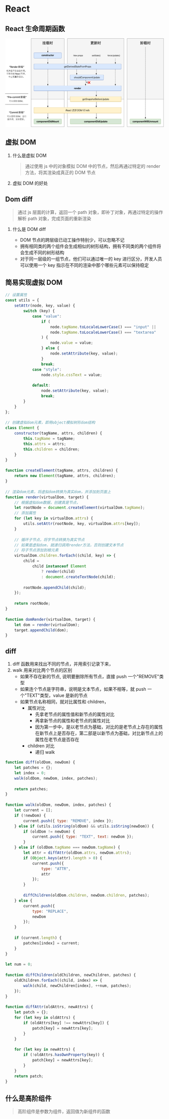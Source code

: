 # React

## React 生命周期函数

![React](../imgs/reactlife.png)

## 虚拟 DOM

1. 什么是虚拟 DOM
    > 通过使用 js 中的对象模拟 DOM 中的节点，然后再通过特定的 render 方法，将其渲染成真正的 DOM 节点
2. 虚拟 DOM 的好处
    >

## Dom diff

> 通过 js 层面的计算，返回一个 path 对象，即补丁对象，再通过特定的操作解析 path 对象，完成页面的重新渲染

1. 什么是 DOM diff

    - DOM 节点的跨层级已动工操作特别少，可以忽略不记
    - 拥有相同类的两个组件会生成相似的树形结构，拥有不同类的两个组件将会生成不同的树形结构
    - 对于同一层级的一组节点，他们可以通过唯一的 key 进行区分，开发人员可以使用一个 key 指示在不同的渲染中那个哪些元素可以保持稳定

## 简易实现虚拟 DOM

```js
// 设置属性
const utils = {
    setAttr(node, key, value) {
        switch (key) {
            case "value":
                if (
                    node.tagName.toLocaleLowerCase() === "input" ||
                    node.tagName.toLocaleLowerCase() === "textarea"
                ) {
                    node.value = value;
                } else {
                    node.setAttribute(key, value);
                }
                break;
            case "style":
                node.style.cssText = value;

            default:
                node.setAttribute(key, value);
                break;
        }
    }
};

// 创建虚拟dom元素，即用object模拟树形dom结构
class Element {
    constructor(tagName, attrs, children) {
        this.tagName = tagName;
        this.attrs = attrs;
        this.children = children;
    }
}

function createElement(tagName, attrs, children) {
    return new Element(tagName, attrs, children);
}

// 渲染dom元素，将虚拟dom转换为真实dom，并添加到页面上
function render(virtualDom, target) {
    // 根据虚拟dom数据，创建真是节点，
    let rootNode = document.createElement(virtualDom.tagName);
    // 添加属性
    for (let key in virtualDom.attrs) {
        utils.setAttr(rootNode, key, virtualDom.attrs[key]);
    }

    // 循环子节点，将字节点转换为真实节点
    // 如果是虚拟dom，就递归调用render方法，否则创建文本节点
    // 将子节点添加到根元素
    virtualDom.children.forEach((child, key) => {
        child =
            child instanceof Element
                ? render(child)
                : document.createTextNode(child);

        rootNode.appendChild(child);
    });

    return rootNode;
}

function domRender(virtualDom, target) {
    let dom = render(virtualDom);
    target.appendChild(dom);
}
```

## diff

1. diff 函数用来找出不同的节点，并用索引记录下来，
2. walk 用来对比两个节点的区别
    - 如果不存在新的节点, 说明要删除所有节点，直接 push 一个"REMOVE"类型
    - 如果连个节点是字符串，说明是文本节点，如果不相等，就 push 一个"TEXT"类型，value 是新的节点
    - 如果节点名称相同，就对比属性和 children，
        - 属性对比
            - 先拿老节点的属性值和新节点的属性对比
            - 再拿新节点的属性和老节点的属性对比
            - 因为第一步中，是以老节点为基础，对比的是老节点上存在的属性在新节点上是否存在，第二部是以新节点为基础，对比新节点上的属性在老节点是否存在
        - children 对比
            - 递归 walk

```js
function diff(oldDom, newDom) {
    let patches = {};
    let index = 0;
    walk(oldDom, newDom, index, patches);

    return patches;
}

function walk(oldDom, newDom, index, patches) {
    let current = [];
    if (!newDom) {
        current.push({ type: "REMOVE", index });
    } else if (utils.isString(oldDom) && utils.isString(newDom)) {
        if (oldDom != newDom) {
            current.push({ type: "TEXT", text: newDom });
        }
    } else if (oldDom.tagName === newDom.tagName) {
        let attr = diffAttr(oldDom.attrs, newDom.attrs);
        if (Object.keys(attr).length > 0) {
            current.push({
                type: "ATTR",
                attr
            });
        }

        diffChildren(oldDom.children, newDom.children, patches);
    } else {
        current.push({
            type: "REPLACE",
            newDom
        });
    }

    if (current.length) {
        patches[index] = current;
    }
}

let num = 0;

function diffChildren(oldChildren, newChildren, patches) {
    oldChildren.forEach((child, index) => {
        walk(child, newChildren[index], ++num, patches);
    });
}

function diffAttr(oldAttrs, newAttrs) {
    let patch = {};
    for (let key in oldAttrs) {
        if (oldAttrs[key] !== newAttrs[key]) {
            patch[key] = newAttrs[key];
        }
    }

    for (let key in newAttrs) {
        if (!oldAttrs.hasOwnProperty(key)) {
            patch[key] = newAttrs[key];
        }
    }
    return patch;
}
```

## 什么是高阶组件

> 高阶组件是参数为组件，返回值为新组件的函数
